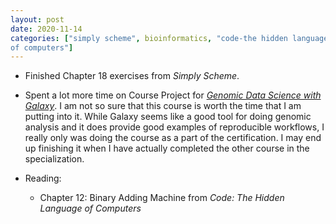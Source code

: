 ```yaml
---
layout: post
date: 2020-11-14
categories: ["simply scheme", bioinformatics, "code-the hidden language
of computers"]
---
```


- Finished Chapter 18 exercises from *Simply Scheme*.

- Spent a lot more time on Course Project for [*Genomic Data Science with
Galaxy*](https://www.coursera.org/learn/galaxy-project/home/welcome). I am
not so sure that this course is worth the time that I am putting into it.
While Galaxy seems like a good tool for doing genomic analysis and it does
provide good examples of reproducible workflows, I really only was doing the
course as a part of the certification. I may end up finishing it when I have
actually completed the other course in the specialization.

- Reading:
  
  - Chapter 12: Binary Adding Machine from *Code: The Hidden Language of Computers*